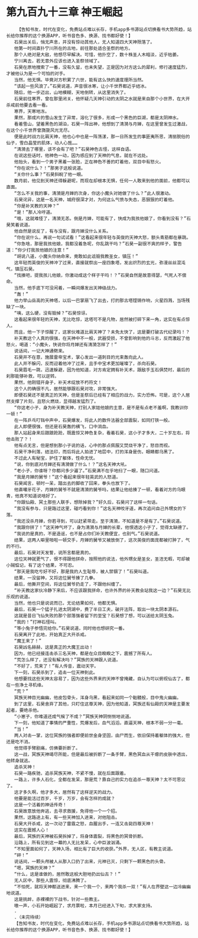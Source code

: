 # 第九百九十三章 神王崛起
        【告知书友，时代在变化，免费站点难以长存，手机app多书源站点切换看书大势所趋，站长给你推荐的这个换源APP，听书音色多、换源、找书都好使！】
       石昊出关后，悄无声息，并没有惊动其他人，无人知道四大天神殒落了。
       他第一时间直扑宁川所在的古地，前往那处适合圣祭的地方。
       那个人绝对是大敌，他想尽早解决。可惜，他扑空了，数十株圣人木暗淡，近乎枯萎。
       宁川离去，若无意外应该也进入圣祭领域了。
       石昊在原地搜索了一番，没有久留，也未失望，正是因为对方这么的犀利，修行速度猛烈，才被他认为是一个可怕的对手。
       当然，他无惧。毕竟对方积累了六世，能有这么快的速度理所当然。
       “该起一些风浪了。”石昊说道，声音很冰寒，让小千世界都近乎结冰。
       随后，他一步迈出，山地模糊，天地倒转，从这里消失了。
       石昊前往寒界，曾在那里闭关，他怀疑几天神引动的太阴之水就是来自那个小世界，在大开杀戒前他要去看一看。
       寒界，天寒地冻。
       果然，那成片的雪山发生了异常，溶化了很多，形成一个黑色的巨湖，都是太阴神水。
       看着雪山，望着黑色的湖泊，石昊一阵出神，他想到了清漪与月婵，在这里曾发生过激战，在这个小千世界曾旖旎风光无尽。
       便是此时战力比肩天神，他也心中也是一阵荡漾，那一日所发生的事匪夷所思，清丽脱俗的仙子，雪白晶莹的肌体，动人心旌……
       “清漪去了哪里，该不会有了吧？”石昊神色古怪，这样自语。
       在说这些话时，他神色一动，因为感应到了天神的气息，就在不远处。
       他抬头，看到一个男子黑着一张脸，正在神色不善的盯着他，双目中有怒火。
       “你在说什么？！”那男子这般说道。
       “关你什么事？”石昊斜睨了他一眼。
       数月前，他见到天神还得躲避呢，而现在却根本无惧，任何一人敢来到他的面前，他都可以直面。
       “怎么不关我的事，清漪是月婵的次身，你这小魔头对她做了什么？”此人很激动。
       石昊诧异，这是一名天神，城府很深才对，为何这么气愤与失态，恶狠狠的盯着他。
       “你是补天教的天神？”
       “是！”那人冷哼道。
       “哦，这就难怪了，清漪无恙。倒是月婵，可能有了，快成为我孩他娘了，你看到没有？”石昊笑着说道。
       他自然是说反了，有与没有，跟月婵没什么关系。
       “你在说什么，再说一句试试看！”这看起来很年轻与英俊的天神大怒，额头青筋都在暴跳。
       “你急啥，那是我孩他娘，我都没着急呢，你乱跳干吗？”石昊一副很不爽的样子，警告道：“你少打我孩他娘的注意！”
       “胡说八道，小魔头你纳命来，竟敢如此诋毁我教圣女，镇压！”
       这年轻而英俊的天神冲了过来，直接就祭出一座四象塔，发出炽烈的玄光，弥漫丝丝混沌气，镇压石昊。
       “找揍吧，提我孩儿他娘，你激动成这个样子干吗！？”石昊自然是故意得瑟，气死人不偿命。
       当然，他手底下可没闲着，一瞬间爆发出天神级战力。
       “轰！”
       他力举山岳高的天神塔，以后一巴掌扇飞了出去，打的那古塔铿锵作响，火星四溅，当场残缺了一块。
       “咦，这么硬，没有毁掉？”石昊惊讶。
       这看起来很年轻的天神，无比吃惊，这塔可不是凡物，居然被打碎下来一角，这实在有点惊人。
       而且，他一下子惊醒了，这家伙难道比肩天神了？未免太快了，这是要打破古代纪录吗！？
       补天教这个人真的很强，在天神中不一般，武器受损，不曾影响到他的斗志，反而激起了他怒火，喝道：“小魔头，快说你将月婵还有清漪怎样了！”
       说话间，一记大神通劈来。
       石昊并不在意，施展雷帝宝术，掌心发出一道刺目的光束轰向此人。
       此人并不躲闪，反而迎着他冲了过来，且手中宝术更加璀璨了，杀向石昊。
       石昊眉毛一跳，迅速躲避，因为他知道，对方肯定拥有补天术，跟敌手玉石俱焚时，最后的刹那能够补救，可以逆转。
       果然，他刚错开身子，补天术绽放不朽符文！
       这个人的确很不凡，居然能够跟石昊对攻，非常强大。
       即便石昊还不是真正的天神，但是圣祭后已经有了相应的战力，实力恐怖。可是，这个人居然支撑了片刻，且怒火燃烧，显得越发猛烈了。
       “你这老小子，身为补天教天神，打别人家娃他娘的主意，是不是有点老不羞啊，我教训你一顿！”
       在一阵乒乓叮铛中声中，石昊爆发，将此人的数件法器全部震裂，如同打铁一般。
       此人即便很强，但还是石昊轰的横飞，口中淌血。
       那人站起身来后踉踉跄跄，既震惊又神色复杂，看着石昊，这小子才多大，二十岁左右，将他击败了？！
       他有点无言，但是想到那小子说的话，心中的那点佩服又焚烧干净了，怒目而视。
       石昊干净利落，结法印，而后将此人拍进了地层中，打的浑身是伤，眼睛都乌黑了。
       不过此人有秘宝，护住了躯体，性命无忧。
       “说，你到底对月婵还有清漪做了什么！？”这名天神大吼。
       “老小子，你谁呀？你都问多少遍了。”石昊满不在乎地扫了一眼，随口问道。
       “我是月婵的舅爷！”这个看起来很年轻英武的人怒道。
       石昊闻言，顿时一呆，踏出去的脚收了回来，拳头也放下了。
       他直嘬牙花子，月婵的舅爷不就是清漪的舅爷吗，结果让他给揍了一顿，看着对方的乌眼青，他真不知道说啥好了。
       “你跟仙殿、冥土那些人联手，想除掉我？”好久后，石昊问了这样一句话。
       “我没有参与，只是路过这里，碰巧看到你！”这名天神咬牙道，再次追问自己外甥女的下落。
       “我还没杀月婵，你若寻到，可以赶紧带走。至于清漪，不知道是不是有了。”石昊说道。
       “我跟你拼了！”这天神气坏了，身为清漪与月婵的长辈，他恨透这小子了，觉得太缺德了。
       “我说的是真的，不是造谣，也不是占你们补天教便宜，也别气。”石昊说道。
       结果，这两人噼里啪啦一顿交手，月婵的舅爷又被放倒了，这次英俊的面庞都被打肿了，气的不行。
       最后，石昊对天发誓，说所言都是真的。
       这位天神就更气了，恨不得跟他拼命，按照他的说法，他外甥女是圣女，圣洁无暇，可却被小贼惦记，有了这个结果，不可忍。
       “那天是我吃亏好不好，那是我的人生耻辱，被人禁锢了！”石昊叫道。
       结果，一没留神，又将这位舅爷揍了几拳。
       最后，他撕开空间，将这位舅爷扔走了，不跟他纠缠了。
       “补天教这家伙冷静下来后，不应该跟我拼命，也许外界的补天教会站我这一边？”石昊无比乐观的说道。
       当然，他也只是说说而已，无论结果如何，他都无惧。
       最后，石昊一个猛子扎进太阴湖中，费了半日工夫，破开法阵，取出一块太阴本源石。
       这就是昔日飞仙失败的那个部落强者留下的至宝？石昊想了想，可以送给太阴玉兔。
       “我的！”打神石怪叫。
       “等小兔子参悟完给你。”石昊说道，同时他也想研究一番。
       石昊离开了此地，开始真正大开杀戒。
       “魔王来了！”
       石昊凶名赫赫，这是真正的大魔王出动！
       因为，他已经接连击杀三名天神，都是在众目睽睽之下，震撼了所有人。
       “荒怎么样了，还没有解决吗？”冥族的天神跟人说道。
       “不好了，荒来了！”有人传音，震动天宇。
       下一刻，石昊杀到了，追击一位天神到此。
       他想要找这些天神太容易了，因为这些外界来的天神不曾掩藏，自认为可以俯视仙古了，都在一些净土寻机缘。
       “荒？”
       冥族天神目光幽幽，他皮包骨头，浑身乌黑，看起来如同一个骷髅般，目中鬼火幽幽。
       到了这里，石昊舍弃了其他，只盯住这尊天神，因为他知道，冥族还有仙殿的天神是主要发起者，要绝杀他。
       “小崽子，你难道还成气候了不成？”冥族天神阴恻恻地说道。
       下一刻，他知道了事情的严重性，荒爆发后，血气滔滔，直逼天神，根本不弱一分一毫。
       “当！”
       两人对击一掌，这位冥族的强者即便前世金身坚固，由尸而生，依旧保持着躯体的强大，但还是吃不消。
       他觉得手臂剧痛，仿佛要折断了。
       这一战，冥族天神竭尽所能，但是最后被折断了一条手臂，黑色冥血从干瘪的皮肤中透出，他转身就逃。
       追杀天神！
       石昊一路疾驰，追杀冥族天神，不紧不慢，就在后面跟着。
       一路上，许多人石化，全都在发呆，那是荒？靠自己的实力在追杀一尊天神？太不可思议了。
       这才多久啊，他才多大，居然有了这样逆天的战力。
       他要是能活过百岁，千岁，万岁，会有怎样的成就？
       这是一个活着的神话传奇！
       石昊故意放他奔逃，去寻求救援，免得他一个一个招。
       果然，这路途上有，有一些天神加入进来，对他阻击。
       石昊大开杀戒，这一次动了雷霆之怒，血腥出手，一连又击毙四尊天神！
       这实在震撼人心！
       最后，冥族的天神被石昊拆掉了，将身体震裂，将黑色的冥骨折断。
       沿路上，所有见到这一幕的人无比发呆，心中巨波汹涌。
       “不知里面如何了，天神入场，相比有了巨大的收获。”外界，无人区，有教主说道。
       “砰！”
       说话间，一颗头颅被人从那入口扔了出来，元神已灭，只剩下一颗黑色的头骨。
       “嗯，冥族的天神？”
       “什么，这是谁做的，居然敢这般大胆地扔出仙古？！”
       无人区中，那些人震惊，彻底沸腾了。
       “不怕死，就将天神都送进来，来一个我一个，来两个我杀一双！”有人在界壁这一边冷幽幽地说道。
       这是挑衅，赤裸裸的下战书，针对一些教主。
       嗷一声，小石开始崛起了，求月票啦，本月已经进入下旬，求大家支持。
       .
       .（未完待续）
       【告知书友，时代在变化，免费站点难以长存，手机app多书源站点切换看书大势所趋，站长给你推荐的这个换源APP，听书音色多、换源、找书都好使！】